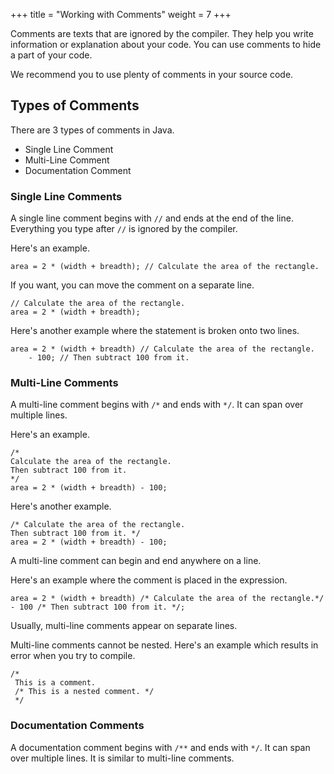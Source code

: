 +++
title = "Working with Comments"
weight = 7
+++

Comments are texts that are ignored by the compiler. They help you write
information or explanation about your code. You can use comments to hide a part
of your code.

We recommend you to use plenty of comments in your source code.

## Types of Comments

There are 3 types of comments in Java.

* Single Line Comment
* Multi-Line Comment
* Documentation Comment

### Single Line Comments

A single line comment begins with `//` and ends at the end of the line.
Everything you type after `//` is ignored by the compiler.

Here's an example.
```
area = 2 * (width + breadth); // Calculate the area of the rectangle.
```

If you want, you can move the comment on a separate line.
```
// Calculate the area of the rectangle.
area = 2 * (width + breadth);
```

Here's another example where the statement is broken onto two lines.
```
area = 2 * (width + breadth) // Calculate the area of the rectangle.
    - 100; // Then subtract 100 from it.
```

### Multi-Line Comments

A multi-line comment begins with `/*` and ends with `*/`. It can span
over multiple lines.

Here's an example.
```
/*
Calculate the area of the rectangle.
Then subtract 100 from it.
*/
area = 2 * (width + breadth) - 100;
```

Here's another example.
```
/* Calculate the area of the rectangle.
Then subtract 100 from it. */
area = 2 * (width + breadth) - 100;
```

A multi-line comment can begin and end anywhere on a line.

Here's an example where the comment is placed in the expression.

```
area = 2 * (width + breadth) /* Calculate the area of the rectangle.*/ - 100 /* Then subtract 100 from it. */;
```

Usually, multi-line comments appear on separate lines.

Multi-line comments cannot be nested. Here's an example which results in error
when you try to compile.

```
/*
 This is a comment.
 /* This is a nested comment. */
 */
```

### Documentation Comments

A documentation comment begins with `/**` and ends with `*/`. It can span
over multiple lines. It is similar to multi-line comments.